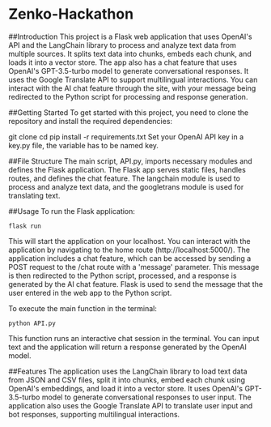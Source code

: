 # Zenko-Hackathon
##Introduction
This project is a Flask web application that uses OpenAI's API and the LangChain library to process and analyze text data from multiple sources. It splits text data into chunks, embeds each chunk, and loads it into a vector store. The app also has a chat feature that uses OpenAI's GPT-3.5-turbo model to generate conversational responses. It uses the Google Translate API to support multilingual interactions. You can interact with the AI chat feature through the site, with your message being redirected to the Python script for processing and response generation.

##Getting Started
To get started with this project, you need to clone the repository and install the required dependencies:

git clone <repository-url>
cd <repository-name>
pip install -r requirements.txt
Set your OpenAI API key in a key.py file, the variable has to be named key.

##File Structure
The main script, API.py, imports necessary modules and defines the Flask application. The Flask app serves static files, handles routes, and defines the chat feature. The langchain module is used to process and analyze text data, and the googletrans module is used for translating text.

##Usage
To run the Flask application:
```
flask run
```
This will start the application on your localhost. You can interact with the application by navigating to the home route (http://localhost:5000/). The application includes a chat feature, which can be accessed by sending a POST request to the /chat route with a 'message' parameter. This message is then redirected to the Python script, processed, and a response is generated by the AI chat feature. Flask is used to send the message that the user entered in the web app to the Python script.

To execute the main function in the terminal:
```
python API.py
```
This function runs an interactive chat session in the terminal. You can input text and the application will return a response generated by the OpenAI model.

##Features
The application uses the LangChain library to load text data from JSON and CSV files, split it into chunks, embed each chunk using OpenAI's embeddings, and load it into a vector store. It uses OpenAI's GPT-3.5-turbo model to generate conversational responses to user input. The application also uses the Google Translate API to translate user input and bot responses, supporting multilingual interactions.
